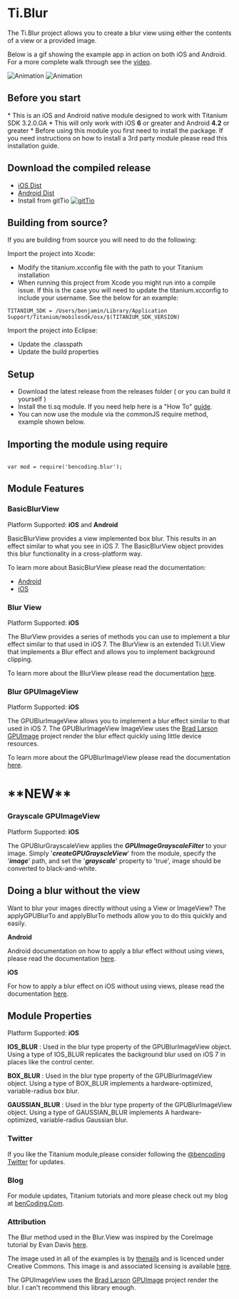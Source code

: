 <h1>Ti.Blur</h1>

The Ti.Blur project allows you to create a blur view using either the contents of a view or a provided image.

Below is a gif showing the example app in action on both iOS and Android.  For a more complete walk through see the [video](http://www.youtube.com/watch?v=mXU5dUkibls).

![Animation](https://raw.githubusercontent.com/benbahrenburg/Ti.BlurView/master/Screenshots/ios_demo.gif) ![Animation](https://raw.githubusercontent.com/benbahrenburg/Ti.BlurView/master/Screenshots/android-blur.gif)

<h2>Before you start</h2>
* This is an iOS and Android native module designed to work with Titanium SDK 3.2.0.GA
* This will only work with iOS <b>6</b> or greater and Android <b>4.2</b> or greater
* Before using this module you first need to install the package. If you need instructions on how to install a 3rd party module please read this installation guide.

<h2>Download the compiled release</h2>

* [iOS Dist](https://github.com/benbahrenburg/Ti.BlurView/tree/master/iOS/dist)
* [Android Dist](https://github.com/benbahrenburg/Ti.BlurView/tree/master/android/dist)
* Install from gitTio    [![gitTio](http://gitt.io/badge.png)](http://gitt.io/component/bencoding.blur)

<h2>Building from source?</h2>

If you are building from source you will need to do the following:

Import the project into Xcode:

* Modify the titanium.xcconfig file with the path to your Titanium installation
* When running this project from Xcode you might run into a compile issue. If this is the case you will need to update the titanium.xcconfig to include your username. See the below for an example:

~~~
TITANIUM_SDK = /Users/benjamin/Library/Application Support/Titanium/mobilesdk/osx/$(TITANIUM_SDK_VERSION)
~~~

Import the project into Eclipse:

* Update the .classpath
* Update the build properties

<h2>Setup</h2>

* Download the latest release from the releases folder ( or you can build it yourself )
* Install the ti.sq module. If you need help here is a "How To" [guide](https://wiki.appcelerator.org/display/guides/Configuring+Apps+to+Use+Modules). 
* You can now use the module via the commonJS require method, example shown below.

<h2>Importing the module using require</h2>
<pre><code>
var mod = require('bencoding.blur');
</code></pre>

<h2>Module Features</h2>

<h3>BasicBlurView</h3>

Platform Supported: <b>iOS</b> and <b>Android</b>

BasicBlurView provides a view implemented box blur. This results in an effect similar to what you see in iOS 7. The BasicBlurView object provides this blur functionality in a cross-platform way.

To learn more about BasicBlurView please read the documentation:

* [Android](https://github.com/benbahrenburg/Ti.BlurView/blob/master/android/documentation/BasicBlurView.md)
* [iOS](https://github.com/benbahrenburg/Ti.BlurView/blob/master/iOS/documentation/BasicBlurView.md)

<h3>Blur View</h3>

Platform Supported: <b>iOS</b>

The BlurView provides a series of methods you can use to implement a blur effect similar to that used in iOS 7.  The BlurView is an extended Ti.UI.View that implements a Blur effect and allows you to implement background clipping.

To learn more about the BlurView please read the documentation [here](https://github.com/benbahrenburg/Ti.BlurView/blob/master/iOS/documentation/BlurView.md).

<h3>Blur GPUImageView</h3>

Platform Supported: <b>iOS</b>

The GPUBlurImageView allows you to implement a blur effect similar to that used in iOS 7.  The GPUBlurImageView ImageView uses the [Brad Larson](https://github.com/BradLarson) [GPUImage](https://github.com/BradLarson/GPUImage) project render the blur effect quickly using little device resources.

To learn more about the GPUBlurImageView please read the documentation [here](https://github.com/benbahrenburg/Ti.BlurView/blob/master/iOS/documentation/GPUBlurImageView.md).

<h1>**NEW**</h1>
<h3>Grayscale GPUImageView</h3>

Platform Supported: <b>iOS</b>

The GPUBlurGrayscaleView applies the <b><i>GPUImageGrayscaleFilter</i></b> to your image. Simply '<b><i>createGPUGrayscleView</i></b>' from the module, specify the '<b><i>image</i></b>' path, and set the '<b><i>grayscale</i></b>' property to 'true', image should be converted to black-and-white. 

<h2>Doing a blur without the view</h2>

Want to blur your images directly without using a View or ImageView?  The applyGPUBlurTo and applyBlurTo methods allow you to do this quickly and easily.

<b>Android</b>

Android documentation on how to apply a blur effect without using views, please read the documentation [here](https://github.com/benbahrenburg/Ti.BlurView/blob/master/android/documentation/BlurImage.md).

<b>iOS</b>

For how to apply a blur effect on iOS without using views, please read the documentation [here](https://github.com/benbahrenburg/Ti.BlurView/blob/master/iOS/documentation/BlurImage.md).


<h2>Module Properties</h2>

Platform Supported: <b>iOS</b>

<b>IOS_BLUR</b> : Used in the blur type property of the GPUBlurImageView object.  Using a type of IOS_BLUR replicates the background blur used on iOS 7 in places like the control center.

<b>BOX_BLUR</b> : Used in the blur type property of the GPUBlurImageView object.  Using a type of BOX_BLUR implements a hardware-optimized, variable-radius box blur.

<b>GAUSSIAN_BLUR</b> : Used in the blur type property of the GPUBlurImageView object.  Using a type of GAUSSIAN_BLUR implements A hardware-optimized, variable-radius Gaussian blur.

<h3>Twitter</h3>

If you like the Titanium module,please consider following the [@bencoding Twitter](http://www.twitter.com/bencoding) for updates.

<h3>Blog</h3>

For module updates, Titanium tutorials and more please check out my blog at [benCoding.Com](http://benCoding.com).

<h3>Attribution</h3>

The Blur method used in the Blur.View was inspired by the CoreImage tutorial by Evan Davis [here](http://evandavis.me/blog/2013/2/13/getting-creative-with-calayer-masks).

The image used in all of the examples is by [thenails](http://www.flickr.com/people/thenails1/) and is licenced under Creative Commons. This image is and associated licensing is available [here](http://ny-pictures.com/nyc/photo/picture/42553/nostalgic_view_famous_hall).

The GPUImageView uses the [Brad Larson](https://github.com/BradLarson) [GPUImage](https://github.com/BradLarson/GPUImage) project render the blur.  I can't recommend this library enough.
